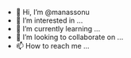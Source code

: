 - 👋 Hi, I’m @manassonu
- 👀 I’m interested in ...
- 🌱 I’m currently learning ...
- 💞️ I’m looking to collaborate on ...
- 📫 How to reach me ...

<!---
manassonu/manassonu is a ✨ special ✨ repository because its `README.md` (this file) appears on your GitHub profile.
You can click the Preview link to take a look at your changes.
--->

